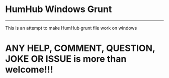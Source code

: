 # HumHub Windows Grunt
----------------------

This is an attempt to make HumHub grunt file work on windows




# ANY HELP, COMMENT, QUESTION, JOKE OR ISSUE is more than welcome!!!
